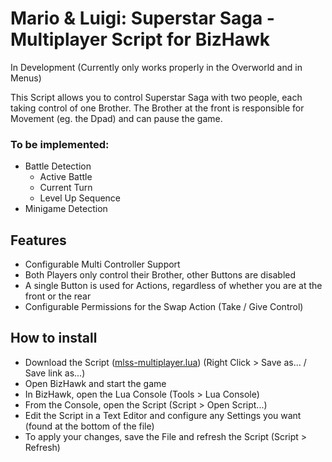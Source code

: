 # Mario & Luigi: Superstar Saga - Multiplayer Script for BizHawk

In Development (Currently only works properly in the Overworld and in Menus)

This Script allows you to control Superstar Saga with two people,
each taking control of one Brother. The Brother at the front is responsible for Movement (eg. the Dpad) and can pause the game.

### To be implemented:

- Battle Detection
    - Active Battle
    - Current Turn
    - Level Up Sequence
- Minigame Detection


## Features

- Configurable Multi Controller Support
- Both Players only control their Brother, other Buttons are disabled
- A single Button is used for Actions, regardless of whether you are at the front or the rear
- Configurable Permissions for the Swap Action (Take / Give Control)


## How to install

- Download the Script
([mlss-multiplayer.lua](https://raw.githubusercontent.com/WiggelMc/MLSS-Multiplayer/refs/heads/main/mlss_multiplayer.lua)) (Right Click > Save as... / Save link as...)
- Open BizHawk and start the game
- In BizHawk, open the Lua Console (Tools > Lua Console)
- From the Console, open the Script (Script > Open Script...)
- Edit the Script in a Text Editor and configure any Settings you want (found at the bottom of the file)
- To apply your changes, save the File and refresh the Script (Script > Refresh)
